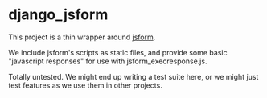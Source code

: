 # django_jsform

This project is a thin wrapper around [jsform](https://github.com/quadrant-newmedia/jsform).

We include jsform's scripts as static files, and provide some basic "javascript responses" for use with jsform_execresponse.js.

Totally untested. We might end up writing a test suite here, or we might just test features as we use them in other projects.